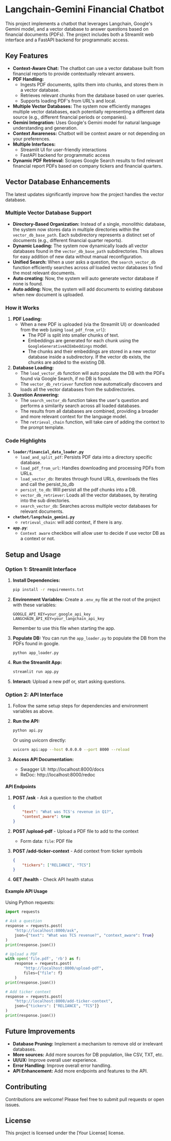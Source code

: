 # Langchain-Gemini Financial Chatbot

This project implements a chatbot that leverages Langchain, Google's Gemini model, and a vector database to answer questions based on financial documents (PDFs). The project includes both a Streamlit web interface and a FastAPI backend for programmatic access.

## Key Features

-   **Context-Aware Chat:** The chatbot can use a vector database built from financial reports to provide contextually relevant answers.
-   **PDF Handling:**
    -   Ingests PDF documents, splits them into chunks, and stores them in a vector database.
    -   Retrieves relevant chunks from the database based on user queries.
    -   Supports loading PDF's from URL's and local.
-   **Multiple Vector Databases:**  The system now efficiently manages multiple vector databases, each potentially representing a different data source (e.g., different financial periods or companies).
-   **Gemini Integration:** Uses Google's Gemini model for natural language understanding and generation.
-   **Context Awareness:** Chatbot will be context aware or not depending on your preferences.
-   **Multiple Interfaces:** 
    -   Streamlit UI for user-friendly interactions
    -   FastAPI backend for programmatic access
-   **Dynamic PDF Retrieval:** Scrapes Google Search results to find relevant financial report PDFs based on company tickers and financial quarters.

## Vector Database Enhancements

The latest updates significantly improve how the project handles the vector database.

### Multiple Vector Database Support

-   **Directory-Based Organization:** Instead of a single, monolithic database, the system now stores data in multiple directories within the `vector_db_base_path`. Each subdirectory represents a distinct set of documents (e.g., different financial quarter reports).
-   **Dynamic Loading:** The system now dynamically loads all vector databases found in the `vector_db_base_path` subdirectories. This allows for easy addition of new data without manual reconfiguration.
-   **Unified Search:** When a user asks a question, the `search_vector_db` function efficiently searches across *all* loaded vector databases to find the most relevant documents.
- **Auto creating**: Now, the system will auto generate vector database if none is found.
- **Auto adding:** Now, the system will add documents to existing database when new document is uploaded.

### How it Works

1.  **PDF Loading:**
    -   When a new PDF is uploaded (via the Streamlit UI) or downloaded from the web (using `load_pdf_from_url`):
        -   The PDF is split into smaller chunks of text.
        -   Embeddings are generated for each chunk using the `GoogleGenerativeAIEmbeddings` model.
        -   The chunks and their embeddings are stored in a new vector database inside a subdirectory. If the vector db exists, the chunks are added to the existing DB.
2.  **Database Loading:**
    -   The `load_vector_db` function will auto populate the DB with the PDFs found via Google Search, if no DB is found.
    - The `vector_db_retriever` function now automatically discovers and loads all the vector databases from the subdirectories.
3.  **Question Answering:**
    -   The `search_vector_db` function takes the user's question and performs a similarity search across all loaded databases.
    -   The results from all databases are combined, providing a broader and more relevant context for the language model.
    - The `retrieval_chain` function, will take care of adding the context to the prompt template.

### Code Highlights

-   **`loader/financial_data_loader.py`**
    -   `load_and_split_pdf`: Persists PDF data into a directory specific database.
    -   `load_pdf_from_url`: Handles downloading and processing PDFs from URLs.
    -   `load_vector_db`: Iterates through found URLs, downloads the files and call the persist_to_db
    -   `persist_to_db`: Will persist all the pdf chunks into a DB.
    -   `vector_db_retriever`: Loads all the vector databases, by iterating into the sub directories.
    -   `search_vector_db`: Searches across multiple vector databases for relevant documents.
-   **`chatbot/langchain_gemini.py`**
    -   `retrieval_chain`:  will add context, if there is any.
- **`app.py`**:
    - `Context aware` checkbox will allow user to decide if use vector DB as a context or not.

## Setup and Usage

### Option 1: Streamlit Interface

1.  **Install Dependencies:**

    ```bash
    pip install -r requirements.txt
    ```

2.  **Environment Variables:**
    Create a `.env_my` file at the root of the project with these variables:

    ```
    GOOGLE_API_KEY=your_google_api_key
    LANGCHAIN_API_KEY=your_langchain_api_key
    ```
    Remember to use this file when starting the app.

3. **Populate DB:**
    You can run the `app_loader.py` to populate the DB from the PDFs found in google.
    ```
    python app_loader.py
    ```
4.  **Run the Streamlit App:**

    ```bash
    streamlit run app.py
    ```
5.  **Interact:**
    Upload a new pdf or, start asking questions.

### Option 2: API Interface

1. Follow the same setup steps for dependencies and environment variables as above.

2. **Run the API:**
    ```bash
    python api.py
    ```
    Or using uvicorn directly:
    ```bash
    uvicorn api:app --host 0.0.0.0 --port 8000 --reload
    ```

3. **Access API Documentation:**
    - Swagger UI: http://localhost:8000/docs
    - ReDoc: http://localhost:8000/redoc

#### API Endpoints

1. **POST /ask** - Ask a question to the chatbot
    ```json
    {
        "text": "What was TCS's revenue in Q1?",
        "context_aware": true
    }
    ```

2. **POST /upload-pdf** - Upload a PDF file to add to the context
    - Form data: `file`: PDF file

3. **POST /add-ticker-context** - Add context from ticker symbols
    ```json
    {
        "tickers": ["RELIANCE", "TCS"]
    }
    ```

4. **GET /health** - Check API health status

#### Example API Usage

Using Python requests:

```python
import requests

# Ask a question
response = requests.post(
    "http://localhost:8000/ask",
    json={"text": "What was TCS revenue?", "context_aware": True}
)
print(response.json())

# Upload a PDF
with open('file.pdf', 'rb') as f:
    response = requests.post(
        "http://localhost:8000/upload-pdf",
        files={"file": f}
    )
print(response.json())

# Add ticker context
response = requests.post(
    "http://localhost:8000/add-ticker-context",
    json={"tickers": ["RELIANCE", "TCS"]}
)
print(response.json())
```

## Future Improvements

-   **Database Pruning:** Implement a mechanism to remove old or irrelevant databases.
-   **More sources:** Add more sources for DB population, like CSV, TXT, etc.
-   **UI/UX:** Improve overall user experience.
-   **Error Handling**: Improve overall error handling.
-   **API Enhancement:** Add more endpoints and features to the API.

## Contributing

Contributions are welcome! Please feel free to submit pull requests or open issues.

## License

This project is licensed under the [Your License] license.
